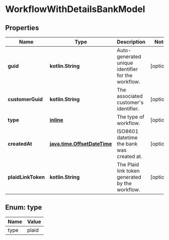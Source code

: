 
# WorkflowWithDetailsBankModel

## Properties
Name | Type | Description | Notes
------------ | ------------- | ------------- | -------------
**guid** | **kotlin.String** | Auto-generated unique identifier for the workflow. |  [optional]
**customerGuid** | **kotlin.String** | The associated customer&#39;s identifier. |  [optional]
**type** | [**inline**](#Type) | The type of workflow. |  [optional]
**createdAt** | [**java.time.OffsetDateTime**](java.time.OffsetDateTime.md) | ISO8601 datetime the bank was created at. |  [optional]
**plaidLinkToken** | **kotlin.String** | The Plaid link token generated by the workflow. |  [optional]


<a name="Type"></a>
## Enum: type
Name | Value
---- | -----
type | plaid



